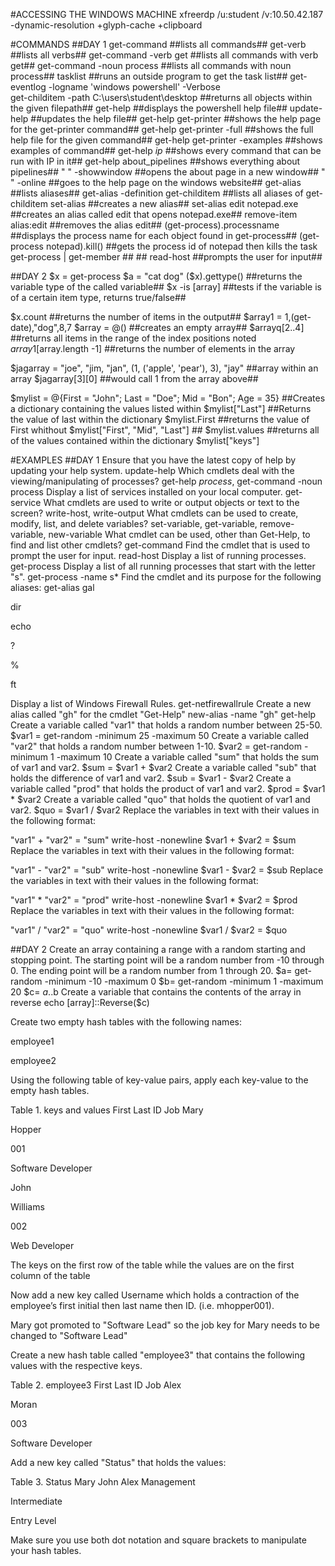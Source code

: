 #ACCESSING THE WINDOWS MACHINE
xfreerdp /u:student /v:10.50.42.187 -dynamic-resolution +glyph-cache +clipboard

#COMMANDS
##DAY 1
  get-command                                                       ##lists all commands##
  get-verb                                                          ##lists all verbs##
  get-command -verb get                                             ##lists all commands with verb get##
  get-command -noun process                                         ##lists all commands with noun process##
  tasklist                                                          ##runs an outside program to get the task list##
  get-eventlog -logname 'windows powershell' -Verbose              
  get-childitem -path C:\users\student\desktop                      ##returns all objects within the given filepath##
  get-help                                                          ##displays the powershell help file##
  update-help                                                       ##updates the help file##
  get-help get-printer                                              ##shows the help page for the get-printer command##
  get-help get-printer -full                                        ##shows the full help file for the given command##
    get-help get-printer -examples                                  ##shows examples of command##
    get-help *ip*                                                   ##shows every command that can be run with IP in it##
    get-help about_pipelines                                        ##shows everything about pipelines##
    " " -showwindow                                                 ##opens the about page in a new window##
    " " -online                                                     ##goes to the help page on the windows website##
  get-alias                                                         ##lists aliases##
  get-alias -definition get-childitem                               ##lists all aliases of get-childitem
  set-alias                                                         ##creates a new alias##
    set-alias edit notepad.exe                                      ##creates an alias called edit that opens notepad.exe##
  remove-item alias:edit                                            ##removes the alias edit##
  (get-process).processname                                         ##displays the process name for each object found in get-process##
  (get-process notepad).kill()                                      ##gets the process id of notepad then kills the task
  get-process | get-member                                          ## ##
  read-host                                                         ##prompts the user for input##

##DAY 2
$x = get-process
$a = "cat dog"
($x).gettype()                                                      ##returns the variable type of the called variable##
$x -is [array]                                                      ##tests if the variable is of a certain item type, returns true/false##

$x.count                                                            ##returns the number of items in the output##
$array1 = 1,(get-date),"dog",8,7
$array = @()                                                        ##creates an empty array##
$arrayq[2..4]                                                       ##returns all items in the range of the index positions noted
$array1[$array.length -1]                                           ##returns the number of elements in the array

$jagarray = "joe", "jim, "jan", (1, ('apple', 'pear'), 3), "jay"    ##array within an array
$jagarray[3][0]                                                     ##would call 1 from the array above##

$mylist = @{First = "John"; Last = "Doe"; Mid = "Bon"; Age = 35}    ##Creates a dictionary containing the values listed within
$mylist["Last"]                                                     ##Returns the value of last within the dictionary
$mylist.First                                                       ##returns the value of First whithout
$mylist["First", "Mid", "Last"]                                     ##
$mylist.values                                                      ##returns all of the values contained within the dictionary
$mylist["keys"]



#EXAMPLES
##DAY 1
Ensure that you have the latest copy of help by updating your help system.
  update-help
Which cmdlets deal with the viewing/manipulating of processes?
  get-help *process*, get-command -noun process
Display a list of services installed on your local computer.
  get-service
What cmdlets are used to write or output objects or text to the screen?
  write-host, write-output
What cmdlets can be used to create, modify, list, and delete variables?
  set-variable, get-variable, remove-variable, new-variable
What cmdlet can be used, other than Get-Help, to find and list other cmdlets?
  get-command
Find the cmdlet that is used to prompt the user for input.
  read-host
Display a list of running processes.
  get-process
Display a list of all running processes that start with the letter "s".
  get-process -name s*
Find the cmdlet and its purpose for the following aliases:
  get-alias
gal

dir

echo

?

%

ft

Display a list of Windows Firewall Rules.
  get-netfirewallrule
Create a new alias called "gh" for the cmdlet "Get-Help"
  new-alias -name "gh" get-help
Create a variable called "var1" that holds a random number between 25-50.
  $var1 = get-random -minimum 25 -maximum 50
Create a variable called "var2" that holds a random number between 1-10.
  $var2 = get-random -minimum 1 -maximum 10
Create a variable called "sum" that holds the sum of var1 and var2.
  $sum = $var1 + $var2
Create a variable called "sub" that holds the difference of var1 and var2.
  $sub = $var1 - $var2
Create a variable called "prod" that holds the product of var1 and var2.
  $prod = $var1 * $var2
Create a variable called "quo" that holds the quotient of var1 and var2.
  $quo = $var1 / $var2
Replace the variables in text with their values in the following format:

"var1" + "var2" = "sum"
write-host -nonewline $var1 + $var2 = $sum
Replace the variables in text with their values in the following format:

"var1" - "var2" = "sub"
write-host -nonewline $var1 - $var2 = $sub
Replace the variables in text with their values in the following format:

"var1" * "var2" = "prod"
write-host -nonewline $var1 * $var2 = $prod
Replace the variables in text with their values in the following format:

"var1" / "var2" = "quo"
write-host -nonewline $var1 / $var2 = $quo

##DAY 2
Create an array containing a range with a random starting and stopping point. The starting point will be a random number from -10 through 0. The ending point will be a random number from 1 through 20.
  $a= get-random -minimum -10 -maximum 0
  $b= get-random -minimum 1 -maximum 20
  $c= $a..$b
Create a variable that contains the contents of the array in reverse
  echo [array]::Reverse($c)

Create two empty hash tables with the following names:

employee1

employee2

Using the following table of key-value pairs, apply each key-value to the empty hash tables.

Table 1. keys and values
First	Last	ID	Job
Mary

Hopper

001

Software Developer

John

Williams

002

Web Developer

The keys on the first row of the table while the values are on the first column of the table

Now add a new key called Username which holds a contraction of the employee’s first initial then last name then ID. (i.e. mhopper001).

Mary got promoted to "Software Lead" so the job key for Mary needs to be changed to "Software Lead"

Create a new hash table called "employee3" that contains the following values with the respective keys.

Table 2. employee3
First	Last	ID	Job
Alex

Moran

003

Software Developer

Add a new key called "Status" that holds the values:

Table 3. Status
Mary	John	Alex
Management

Intermediate

Entry Level

Make sure you use both dot notation and square brackets to manipulate your hash tables.
